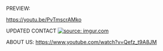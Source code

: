PREVIEW:

https://youtu.be/PvTmscrAMko


UPDATED CONTACT
<a href="https://imgur.com/FUQzybR"><img src="https://i.imgur.com/FUQzybR.png" title="source: imgur.com" /></a>

ABOUT US:
https://www.youtube.com/watch?v=Qefz_t9A8JM
